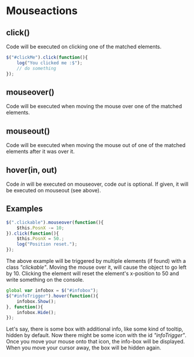 Mouseactions
====
click()
----
Code will be executed on clicking one of the matched elements.
```javascript
$("#clickMe").click(function(){
	log("You clicked me :$");
	// do something
});
```

mouseover()
----
Code will be executed when moving the mouse over one of the matched elements.

mouseout()
----
Code will be executed when moving the mouse out of one of the matched elements after it was over it.

hover(in, out)
----
Code *in* will be executed on mouseover, code *out* is optional. If given, it will be executed on mouseout (see above).


Examples
----
```javascript
$(".clickable").mouseover(function(){
	$this.PosnX -= 10;
}).click(function(){
	$this.PosnX = 50.;
	log("Position reset.");
});
```
The above example will be triggered by multiple elements (if found) with a class *"clickable"*. Moving the mouse over it, will cause the object to go left by 10. Clicking the element will reset the element's x-position to 50 and write something on the console.

```javascript
global var infobox = $("#infobox");
$("#infoTrigger").hover(function(){
	infobox.Show();
}, function(){
	infobox.Hide();
});
```
Let's say, there is some box with additional info, like some kind of tooltip, hidden by default. Now there might be some icon with the id *"infoTrigger"*. Once you move your mouse onto that icon, the info-box will be displayed. When you move your cursor away, the box will be hidden again.
